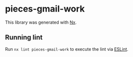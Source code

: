 # pieces-gmail-work

This library was generated with [Nx](https://nx.dev).

## Running lint

Run `nx lint pieces-gmail-work` to execute the lint via [ESLint](https://eslint.org/).
